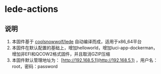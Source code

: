 # lede-actions
## 说明
1. 本固件基于 [coolsnowwolf/lede](https://github.com/coolsnowwolf/lede) 自动编译而成，适用于x86_64平台
2. 本固件在默认配置的基础上，增加helloworld，增加luci-app-dockerman，增加非EFI和QCOW2格式固件，并且取消GZIP压缩
3. 本固件默认管理地址为： [http://192.168.5.1](http://192.168.5.1) ，用户名：root，密码：password